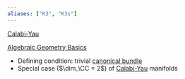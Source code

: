 ```yaml
---
aliases: ["K3", "K3s"]
---
```


[Calabi-Yau](Calabi-Yau.md)

[Algebraic Geometry Basics](Subjects/Algebraic%20Geometry.md)

- Defining condition: trivial [canonical bundle](canonical%20bundle.md)
- Special case ($\dim_\CC = 2$) of [Calabi-Yau](Calabi-Yau.md) manifolds